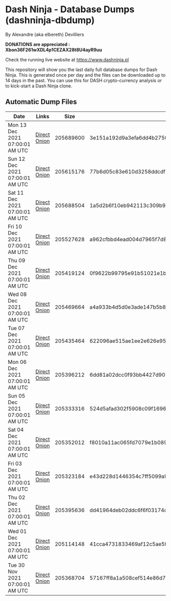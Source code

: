 # Dash Ninja - Database Dumps (dashninja-dbdump)
By Alexandre (aka elbereth) Devilliers

**DONATIONS are appreciated : Xbon36F261wXDL4p1CEZAX28t8U4ayR9uu**

Check the running live website at https://www.dashninja.pl

This repository will show you the last daily full database dumps for Dash Ninja. This is generated once per day and the files can be downloaded up to 14 days in the past.
You can use this for DASH crypto-currency analysis or to kick-start a Dash Ninja clone.


## Automatic Dump Files
| Date | Links | Size | SHA256 |
|--|--|--|--|
| Mon 13 Dec 2021 07:00:01 AM UTC | [Direct](https://oshi.at/NRsE) [Onion](http://w4t5efhrkcpq3qihymfxq5uf5wxwbpzd4nmyigcbwo2odskno3czxxid.onion/NRsE) | 205689600 | 3e151a192d9a3efa6dd4b2750ea871ebd8b6f1939180859db0370934f0ed48cb | 
| Sun 12 Dec 2021 07:00:01 AM UTC | [Direct](https://oshi.at/kHBdDk) [Onion](http://didllblj4qsn5oeaejoayl2orvdalsdyr4ppjvstsjfyorffdv6zrlid.onion/kHBdDk) | 205615176 | 77b6d05c83e610d3258ddcdf34f755378c6740598067566379273696cc891759 | 
| Sat 11 Dec 2021 07:00:01 AM UTC | [Direct](https://oshi.at/hAGLPo) [Onion](http://didllblj4qsn5oeaejoayl2orvdalsdyr4ppjvstsjfyorffdv6zrlid.onion/hAGLPo) | 205688504 | 1a5d2b6f10eb942113c309b9dcdd2de6fa5f9a143b0a35f48e7aca03af0350d5 | 
| Fri 10 Dec 2021 07:00:01 AM UTC | [Direct](https://oshi.at/XpsSHk) [Onion](http://didllblj4qsn5oeaejoayl2orvdalsdyr4ppjvstsjfyorffdv6zrlid.onion/XpsSHk) | 205527628 | a962cfbbd4ead004d7965f7d8854a535b628284acb9a91ca626e62281353de66 | 
| Thu 09 Dec 2021 07:00:01 AM UTC | [Direct](https://oshi.at/jjkKpM) [Onion](http://didllblj4qsn5oeaejoayl2orvdalsdyr4ppjvstsjfyorffdv6zrlid.onion/jjkKpM) | 205419124 | 0f9622b99795e91b51021e1b01820e342ceba3fb1823fe2b123122fb80833509 | 
| Wed 08 Dec 2021 07:00:01 AM UTC | [Direct](https://oshi.at/PCdcgp) [Onion](http://didllblj4qsn5oeaejoayl2orvdalsdyr4ppjvstsjfyorffdv6zrlid.onion/PCdcgp) | 205469664 | a4a933b4d5d0e3ade147b5b89d83f742092e77ee0ce349973099229aeb0aec10 | 
| Tue 07 Dec 2021 07:00:01 AM UTC | [Direct](https://oshi.at/UKpzkH) [Onion](http://didllblj4qsn5oeaejoayl2orvdalsdyr4ppjvstsjfyorffdv6zrlid.onion/UKpzkH) | 205435464 | 622096ae515ae1ee2e626e953599ad4ec40e980bc151170f7582adaf265e7c3e | 
| Mon 06 Dec 2021 07:00:01 AM UTC | [Direct](https://oshi.at/YgchVi) [Onion](http://didllblj4qsn5oeaejoayl2orvdalsdyr4ppjvstsjfyorffdv6zrlid.onion/YgchVi) | 205396212 | 6dd81a02dcc0f93bb4427d90336ea91f41dfb8acf5df3734aa007fc861a30746 | 
| Sun 05 Dec 2021 07:00:01 AM UTC | [Direct](https://oshi.at/vrtLow) [Onion](http://didllblj4qsn5oeaejoayl2orvdalsdyr4ppjvstsjfyorffdv6zrlid.onion/vrtLow) | 205333316 | 524d5afad302f5908c09f1696fbb00ef9f0d3aec2a983fe27e01dcc8ac9891f8 | 
| Sat 04 Dec 2021 07:00:01 AM UTC | [Direct](https://oshi.at/sKurdU) [Onion](http://didllblj4qsn5oeaejoayl2orvdalsdyr4ppjvstsjfyorffdv6zrlid.onion/sKurdU) | 205352012 | f8010a11ac065fd7079e1b089a2de049f7eb737f21437f5a272a25e981d90b11 | 
| Fri 03 Dec 2021 07:00:01 AM UTC | [Direct](https://oshi.at/AZRTsN) [Onion](http://didllblj4qsn5oeaejoayl2orvdalsdyr4ppjvstsjfyorffdv6zrlid.onion/AZRTsN) | 205323184 | e43d228d1446354c7ff5099a9b5bfba2ba035cf1350f66bc6350c297d5a8fc25 | 
| Thu 02 Dec 2021 07:00:01 AM UTC | [Direct](https://oshi.at/FuQRUJ) [Onion](http://didllblj4qsn5oeaejoayl2orvdalsdyr4ppjvstsjfyorffdv6zrlid.onion/FuQRUJ) | 205395636 | dd41964deb02ddc6f6f03174db65838867af9c7d3939ed8b522b33bcfe976799 | 
| Wed 01 Dec 2021 07:00:01 AM UTC | [Direct](https://oshi.at/izgRJC) [Onion](http://didllblj4qsn5oeaejoayl2orvdalsdyr4ppjvstsjfyorffdv6zrlid.onion/izgRJC) | 205114148 | 41cca4731833469af12c5ae5f4e438625f5dbcfdac8866ff30ea3bf2c6d1f11f | 
| Tue 30 Nov 2021 07:00:01 AM UTC | [Direct](https://oshi.at/fZEzxY) [Onion](http://didllblj4qsn5oeaejoayl2orvdalsdyr4ppjvstsjfyorffdv6zrlid.onion/fZEzxY) | 205368704 | 57167ff8a1a508cef514e86d7febf3a8af8ffdaf8a209b2bc8d43e9a0aaa6a2a | 
